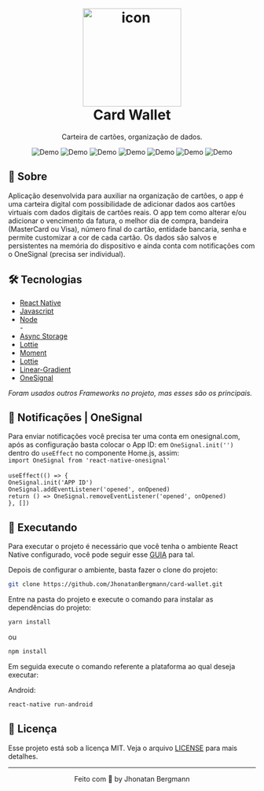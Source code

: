 <h1 align="center">
  <img src="assets\imgs\logoHome\logo.png" width="200" alt="icon" >
  <br>
  Card Wallet
  <br>
</h1>

<p align="center">Carteira de cartões, organização de dados.</p>

<p align="center">
   <img src="for-readme-github/gif01.gif" alt="Demo" >
   <img src="for-readme-github/gif02.gif" alt="Demo" >
   <img src="for-readme-github/gif03.gif" alt="Demo" >
   <img src="for-readme-github/gif04.gif" alt="Demo" >
   <img src="for-readme-github/gif05.gif" alt="Demo" >
   <img src="for-readme-github/gif06.gif" alt="Demo" >
   <img src="for-readme-github/gif07.gif" alt="Demo" >
</p>

## 📅 Sobre

Aplicação desenvolvida para auxiliar na organização de cartões, o app é uma carteira digital com possibilidade de adicionar dados aos cartões virtuais com dados digitais de cartões reais. O app tem como alterar e/ou adicionar o vencimento da fatura, o melhor dia de compra, bandeira (MasterCard ou Visa), número final do cartão, entidade bancaria, senha e permite customizar a cor de cada cartão. Os dados são salvos e persistentes na memória do dispositivo e ainda conta com notificações com o OneSignal (precisa ser individual).

## 🛠 Tecnologias
- [React Native](https://facebook.github.io/react-native/)
- [Javascript](https://devdocs.io/javascript/)
- [Node](https://nodejs.org/en/)
<br/>-<br/>
- [Async Storage](https://react-native-async-storage.github.io/async-storage/)
- [Lottie](https://airbnb.io/lottie/#/)
- [Moment](https://momentjs.com/)
- [Lottie](https://airbnb.io/lottie/#/)
- [Linear-Gradient](https://github.com/react-native-linear-gradient/react-native-linear-gradient)
- [OneSignal](https://documentation.onesignal.com/docs/react-native-sdk-setup)

*Foram usados outros Frameworks no projeto, mas esses são os principais.*

## 🔔 Notificações | OneSignal

Para enviar notificações você precisa ter uma conta em onesignal.com, após as configuração basta colocar o App ID: em `OneSignal.init('')` dentro do `useEffect` no componente Home.js, assim:<br />
`import OneSignal from 'react-native-onesignal'`<br /><br />
`useEffect(() => {`<br />
    `OneSignal.init('APP ID')`<br />
    `OneSignal.addEventListener('opened', onOpened)`<br />
    `return () => OneSignal.removeEventListener('opened', onOpened)`<br />
`}, [])`

## 📱 Executando 

Para executar o projeto é necessário que você tenha o ambiente React Native configurado, você pode seguir esse [GUIA](https://reactnative.dev/docs/environment-setup) para tal.

Depois de configurar o ambiente, basta fazer o clone do projeto:

```sh
git clone https://github.com/JhonatanBergmann/card-wallet.git
```

Entre na pasta do projeto e execute o comando para instalar as dependências do projeto:

```sh
yarn install
```
ou
```sh
npm install
```

Em seguida execute o comando referente a plataforma ao qual deseja executar:

Android:

```sh
react-native run-android
```

## 📝 Licença

Esse projeto está sob a licença MIT. Veja o arquivo [LICENSE](LICENSE) para mais detalhes.

---

<p align="center">
 Feito com 💜 by Jhonatan Bergmann
</p>
